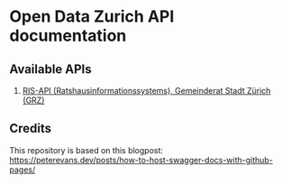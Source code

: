 # Open Data Zurich API documentation

## Available APIs

1. [RIS-API (Ratshausinformationssystems), Gemeinderat Stadt Zürich (GRZ)](/ris-api/)

## Credits

This repository is based on this blogpost: https://peterevans.dev/posts/how-to-host-swagger-docs-with-github-pages/

